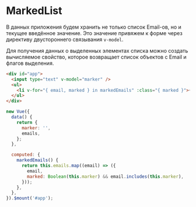 # MarkedList

В данных приложения будем хранить не только список Email-ов, но и текущее введённое значение. Это значение привяжем к форме через директиву двустороннего связывания `v-model`.

Для получения данных о выделенных элементах списка можно создать вычисляемое свойство, которое возвращает список объектов с Email и флагов выделения.

```html
<div id="app">
  <input type="text" v-model="marker" />
  <ul>
    <li v-for="{ email, marked } in markedEmails" :class="{ marked }">{{ email }}</li>
  </ul>
</div>
```

```javascript
new Vue({
  data() {
    return {
      marker: '',
      emails,
    };
  },

  computed: {
    markedEmails() {
      return this.emails.map((email) => ({
        email,
        marked: Boolean(this.marker) && email.includes(this.marker),
      }));
    },
  },
}).$mount('#app');
```
